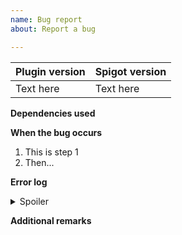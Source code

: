 ```yaml
---
name: Bug report
about: Report a bug

---
```

| Plugin version | Spigot version |
| :-- | :-- |
| Text here | Text here |
<!-- Plugin version is the version of SimpleSidebar you are using. -->
<!-- Spigot version is the version of Spigot you are using. -->

**Dependencies used**
<!-- State the plugins that SimpleSidebar depends on or uses here. -->

**When the bug occurs**
<!-- State when the bug happends here. You can list them out in steps. -->
1. This is step 1
2. Then...

**Error log**
<!-- Copy and paste the error log snippet where it marks {Text} -->
<!-- Make sure there is an empty line between the line with <summary> and ``` -->
<details>
  <summary>Spoiler</summary>
  
  ```
  Text here
  ```
</details>

**Additional remarks**
<!-- Keep empty unless you have something else to say that is important -->

<!-- Comments will only be shown during editting. Make sure any of your information here is not commented (Grayed out) -->
